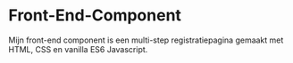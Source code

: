 # Front-End-Component

Mijn front-end component is een multi-step registratiepagina gemaakt met HTML, CSS en vanilla ES6 Javascript.
